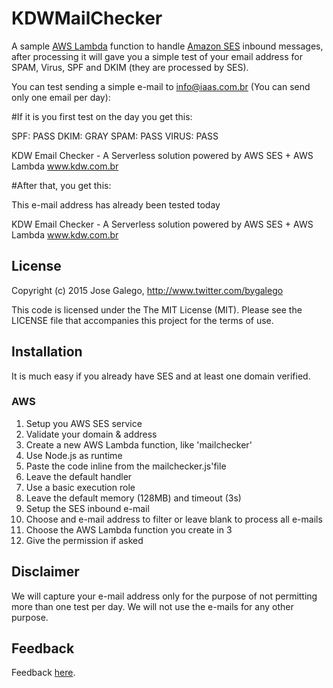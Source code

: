 # KDWMailChecker

A sample [AWS Lambda](https://aws.amazon.com/lambda/) function to handle [Amazon SES](https://aws.amazon.com/ses/) inbound messages, after processing it will gave you a simple test of your email address for SPAM, Virus, SPF and DKIM (they are processed by SES).

You can test sending a simple e-mail to info@iaas.com.br (You can send only one email per day):

#If it is you first test on the day you get this:

SPF:   PASS
DKIM:  GRAY
SPAM:  PASS
VIRUS: PASS


KDW Email Checker - A Serverless solution powered by AWS SES + AWS Lambda
www.kdw.com.br

#After that, you get this:

This e-mail address has already been tested today


KDW Email Checker - A Serverless solution powered by AWS SES + AWS Lambda
www.kdw.com.br

## License

Copyright (c) 2015 Jose Galego, http://www.twitter.com/bygalego

This code is licensed under the The MIT License (MIT). Please see the LICENSE file that accompanies this project for the terms of use.

## Installation

It is much easy if you already have SES and at least one domain verified.

### AWS

1. Setup you AWS SES service
2. Validate your domain & address
3. Create a new AWS Lambda function, like 'mailchecker'
  1. Use Node.js as runtime
  2. Paste the code inline from the mailchecker.js'file
  3. Leave the default handler
  4. Use a basic execution role
  5. Leave the default memory (128MB) and timeout (3s)
4. Setup the SES inbound e-mail
  1. Choose and e-mail address to filter or leave blank to process all e-mails
  2. Choose the AWS Lambda function you create in 3
  3. Give the permission if asked

## Disclaimer

We will capture your e-mail address only for the purpose of not permitting more than one test per day. We will not use the e-mails for any other purpose.

## Feedback

Feedback [here](https://twitter.com/bygalego).
